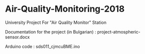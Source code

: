 # Air-Quality-Monitoring-2018
University Project For "Air Quality Monitor" Station

Documentation for the project (in Bulgarian) : project-atmospheric-sensor.docx

Arduino code : sds011_cjmcuBME.ino
